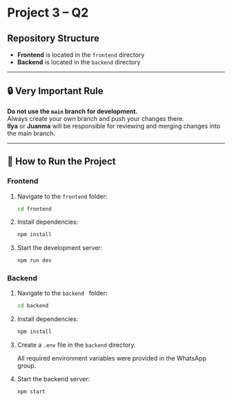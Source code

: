 # Project 3 – Q2

## Repository Structure
- **Frontend** is located in the `frontend` directory  
- **Backend** is located in the `backend` directory  

---

## 🔒 Very Important Rule
**Do not use the `main` branch for development.**  
Always create your own branch and push your changes there.  
**Ilya** or **Juanma** will be responsible for reviewing and merging changes into the main branch.

---

## 🚀 How to Run the Project

### Frontend
1. Navigate to the `frontend` folder:
   ```bash
   cd frontend
    ```
2. Install dependencies:
    ```bash 
    npm install
    ```
3. Start the development server:
    ```bash
    npm run dev
    ```

### Backend
1. Navigate to the `backend ` folder:
   ```bash
   cd backend
    ```
2. Install dependencies:
    ```bash 
    npm install
    ```
3. Create a `.env` file in the `backend` directory.

    All required environment variables were provided in the WhatsApp group.

4. Start the backend server:
    ```bash
    npm start
    ```